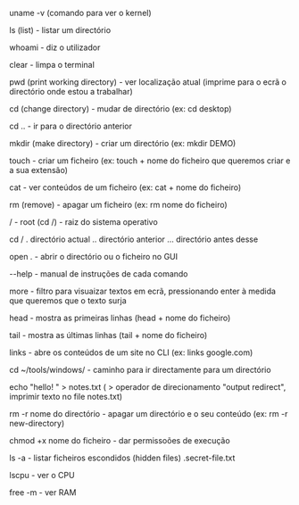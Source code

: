 uname -v (comando para ver o kernel)

ls (list) - listar um directório

whoami - diz o utilizador

clear - limpa o terminal

pwd (print working directory) - ver localização atual (imprime para o ecrã o directório onde estou a trabalhar)

cd (change directory) - mudar de directório (ex: cd desktop)

cd .. - ir para o directório anterior

mkdir (make directory) - criar um directório (ex: mkdir DEMO)

touch - criar um ficheiro (ex: touch + nome do ficheiro que queremos criar e a sua extensão)

cat - ver conteúdos de um ficheiro (ex: cat + nome do ficheiro)


rm (remove) - apagar um ficheiro (ex: rm nome do ficheiro)

/ - root (cd /) - raiz do sistema operativo

cd /
. directório actual
.. directório anterior
... directório antes desse

open . - abrir o directório ou o ficheiro no GUI

--help - manual de instruções de cada comando

more - filtro para visuaizar textos em ecrã, pressionando enter à medida que queremos que o texto surja

head - mostra as primeiras linhas (head + nome do ficheiro)

tail - mostra as últimas linhas (tail + nome do ficheiro)

links - abre os conteúdos de um site no CLI (ex: links google.com)

cd ~/tools/windows/ - caminho para ir directamente para um directório

echo "hello! " > notes.txt ( > operador de direcionamento "output redirect", imprimir texto no file notes.txt)

rm -r nome do directório - apagar um directório e o seu conteúdo (ex: rm -r new-directory)

chmod +x nome do ficheiro - dar permissoões de execução  

ls -a - listar ficheiros escondidos (hidden files) .secret-file.txt

lscpu - ver o CPU

free -m - ver RAM
